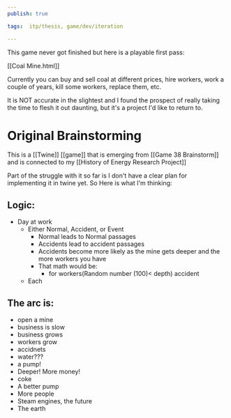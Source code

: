 ```yaml
---
publish: true

tags:  itp/thesis, game/dev/iteration

---
```

This game never got finished but here is a playable first pass:

[[Coal Mine.html]]

Currently you can buy and sell coal at different prices, hire workers, work a couple of years, kill some workers, replace them, etc.

It is NOT accurate in the slightest and I found the prospect of really taking the time to flesh it out daunting, but it's a project I'd like to return to.

# Original Brainstorming
This is a [[Twine]] [[game]] that is emerging from [[Game 38 Brainstorm]] and is connected to my [[History of Energy Research Project]]

Part of the struggle with it so far is I don't have a clear plan for implementing it in twine yet. So Here is what I'm thinking:

## Logic:
- Day at work 
	- Either Normal, Accident, or Event
		- Normal leads to Normal passages
		- Accidents lead to accident passages
		- Accidents become more likely as the mine gets deeper and the more workers you have
		- That math would be:
			- for workers(Random number (100)< depth) accident
	- Each 

## The arc is:
- open a mine
- business is slow
- business grows
- workers grow
- accidnets
- water???
- a pump!
- Deeper! More money!
- coke
- A better pump
- More people
- Steam engines, the future
- The earth 